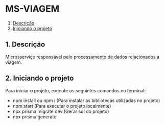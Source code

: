 # MS-VIAGEM

1. [Descrição](#1-Descrição)
2. [Iniciando o projeto](#2-Iniciando-o-projeto)

## 1. Descrição
Microsserviço responsável pelo processamento de dados relacionados a viagem.

## 2. Iniciando o projeto
Para iniciar o projeto, execute os seguintes comandos no terminal:
- npm install ou npm i (Para instalar as bibliotecas utilizadas no projeto)
- npm start (Para executar o projeto localmente)
- npx prisma migrate dev (Gerar sql do projeto)
- npx prisma generate